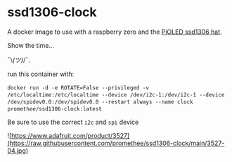 # ssd1306-clock

A docker image to use with a raspberry zero and the [PiOLED ssd1306 hat](https://www.adafruit.com/product/3527). 
  
Show the time...  

¯\\_(ツ)_/¯. 
  
run this container with:  

```
docker run -d -e ROTATE=False --privileged -v /etc/localtime:/etc/localtime --device /dev/i2c-1:/dev/i2c-1 --device /dev/spidev0.0:/dev/spidev0.0 --restart always --name clock promethee/ssd1306-clock:latest
```

Be sure to use the correct `i2c` and `spi` device


![https://www.adafruit.com/product/3527](https://raw.githubusercontent.com/promethee/ssd1306-clock/main/3527-04.jpg)
